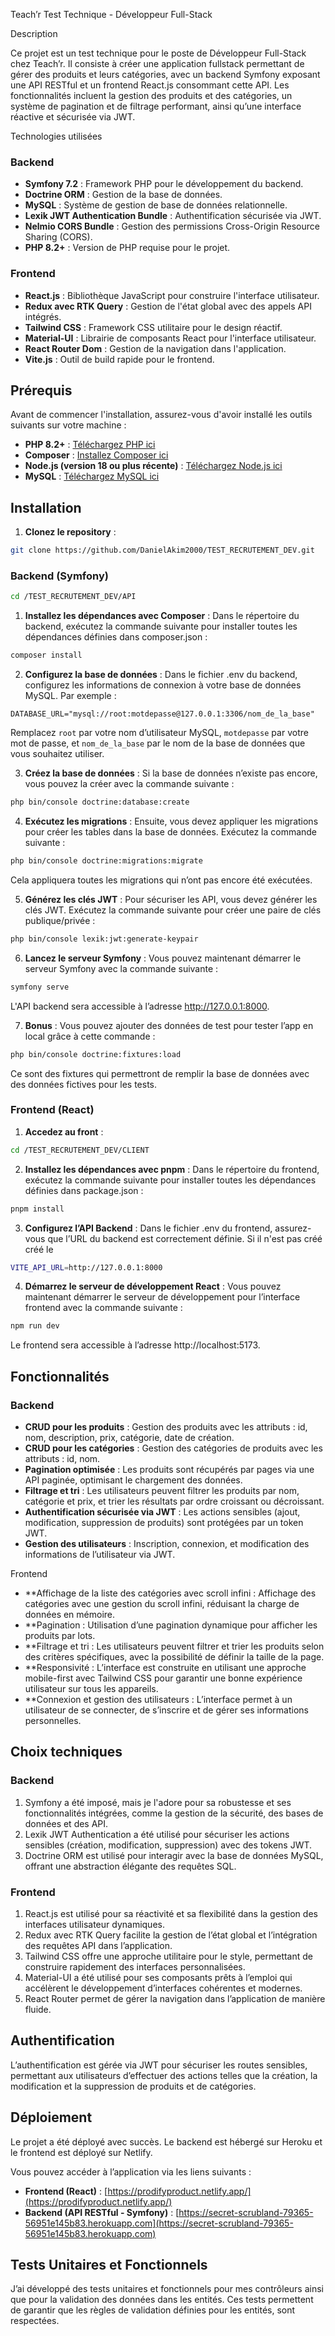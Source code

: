 Teach’r Test Technique - Développeur Full-Stack

Description

Ce projet est un test technique pour le poste de Développeur Full-Stack chez Teach’r. Il consiste à créer une application fullstack permettant de gérer des produits et leurs catégories, avec un backend Symfony exposant une API RESTful et un frontend React.js consommant cette API. Les fonctionnalités incluent la gestion des produits et des catégories, un système de pagination et de filtrage performant, ainsi qu’une interface réactive et sécurisée via JWT.

Technologies utilisées

### Backend

- **Symfony 7.2** : Framework PHP pour le développement du backend.
- **Doctrine ORM** : Gestion de la base de données.
- **MySQL** : Système de gestion de base de données relationnelle.
- **Lexik JWT Authentication Bundle** : Authentification sécurisée via JWT.
- **Nelmio CORS Bundle** : Gestion des permissions Cross-Origin Resource Sharing (CORS).
- **PHP 8.2+** : Version de PHP requise pour le projet.

### Frontend

- **React.js** : Bibliothèque JavaScript pour construire l'interface utilisateur.
- **Redux avec RTK Query** : Gestion de l'état global avec des appels API intégrés.
- **Tailwind CSS** : Framework CSS utilitaire pour le design réactif.
- **Material-UI** : Librairie de composants React pour l'interface utilisateur.
- **React Router Dom** : Gestion de la navigation dans l'application.
- **Vite.js** : Outil de build rapide pour le frontend.

## Prérequis

Avant de commencer l'installation, assurez-vous d'avoir installé les outils suivants sur votre machine :

- **PHP 8.2+** : [Téléchargez PHP ici](https://www.php.net/downloads.php)
- **Composer** : [Installez Composer ici](https://getcomposer.org/download/)
- **Node.js (version 18 ou plus récente)** : [Téléchargez Node.js ici](https://nodejs.org/)
- **MySQL** : [Téléchargez MySQL ici](https://dev.mysql.com/downloads/)

## Installation

1. **Clonez le repository** :

```bash
git clone https://github.com/DanielAkim2000/TEST_RECRUTEMENT_DEV.git
```

### Backend (Symfony)

```bash
cd /TEST_RECRUTEMENT_DEV/API
```

1. **Installez les dépendances avec Composer** :
   Dans le répertoire du backend, exécutez la commande suivante pour installer toutes les dépendances définies dans composer.json :

```bash
composer install
```

2. **Configurez la base de données** :
   Dans le fichier .env du backend, configurez les informations de connexion à votre base de données MySQL. Par exemple :

```
DATABASE_URL="mysql://root:motdepasse@127.0.0.1:3306/nom_de_la_base"
```

Remplacez `root` par votre nom d’utilisateur MySQL, `motdepasse` par votre mot de passe, et `nom_de_la_base` par le nom de la base de données que vous souhaitez utiliser.

3. **Créez la base de données** :
   Si la base de données n’existe pas encore, vous pouvez la créer avec la commande suivante :

```bash
php bin/console doctrine:database:create
```

4. **Exécutez les migrations** :
   Ensuite, vous devez appliquer les migrations pour créer les tables dans la base de données. Exécutez la commande suivante :

```bash
php bin/console doctrine:migrations:migrate
```

Cela appliquera toutes les migrations qui n’ont pas encore été exécutées.

5. **Générez les clés JWT** :
   Pour sécuriser les API, vous devez générer les clés JWT. Exécutez la commande suivante pour créer une paire de clés publique/privée :

```bash
php bin/console lexik:jwt:generate-keypair
```

6. **Lancez le serveur Symfony** :
   Vous pouvez maintenant démarrer le serveur Symfony avec la commande suivante :

```bash
symfony serve
```

L'API backend sera accessible à l’adresse http://127.0.0.1:8000.

7. **Bonus** :
   Vous pouvez ajouter des données de test pour tester l’app en local grâce à cette commande :

```bash
php bin/console doctrine:fixtures:load
```

Ce sont des fixtures qui permettront de remplir la base de données avec des données fictives pour les tests.

### Frontend (React)

1. **Accedez au front** :

```bash
cd /TEST_RECRUTEMENT_DEV/CLIENT
```

2. **Installez les dépendances avec pnpm** :
   Dans le répertoire du frontend, exécutez la commande suivante pour installer toutes les dépendances définies dans package.json :

```bash
pnpm install
```

3. **Configurez l’API Backend** :
   Dans le fichier .env du frontend, assurez-vous que l’URL du backend est correctement définie. Si il n'est pas créé créé le

```bash
VITE_API_URL=http://127.0.0.1:8000
```

4. **Démarrez le serveur de développement React** :
   Vous pouvez maintenant démarrer le serveur de développement pour l’interface frontend avec la commande suivante :

```bash
npm run dev
```

Le frontend sera accessible à l’adresse http://localhost:5173.

## Fonctionnalités

### Backend

- **CRUD pour les produits** : Gestion des produits avec les attributs : id, nom, description, prix, catégorie, date de création.
- **CRUD pour les catégories** : Gestion des catégories de produits avec les attributs : id, nom.
- **Pagination optimisée** : Les produits sont récupérés par pages via une API paginée, optimisant le chargement des données.
- **Filtrage et tri** : Les utilisateurs peuvent filtrer les produits par nom, catégorie et prix, et trier les résultats par ordre croissant ou décroissant.
- **Authentification sécurisée via JWT** : Les actions sensibles (ajout, modification, suppression de produits) sont protégées par un token JWT.
- **Gestion des utilisateurs** : Inscription, connexion, et modification des informations de l’utilisateur via JWT.

Frontend

- \*\*Affichage de la liste des catégories avec scroll infini : Affichage des catégories avec une gestion du scroll infini, réduisant la charge de données en mémoire.
- \*\*Pagination : Utilisation d’une pagination dynamique pour afficher les produits par lots.
- \*\*Filtrage et tri : Les utilisateurs peuvent filtrer et trier les produits selon des critères spécifiques, avec la possibilité de définir la taille de la page.
- \*\*Responsivité : L’interface est construite en utilisant une approche mobile-first avec Tailwind CSS pour garantir une bonne expérience utilisateur sur tous les appareils.
- \*\*Connexion et gestion des utilisateurs : L’interface permet à un utilisateur de se connecter, de s’inscrire et de gérer ses informations personnelles.

## Choix techniques

### Backend

1. Symfony a été imposé, mais je l'adore pour sa robustesse et ses fonctionnalités intégrées, comme la gestion de la sécurité, des bases de données et des API.
2. Lexik JWT Authentication a été utilisé pour sécuriser les actions sensibles (création, modification, suppression) avec des tokens JWT.
3. Doctrine ORM est utilisé pour interagir avec la base de données MySQL, offrant une abstraction élégante des requêtes SQL.

### Frontend

1. React.js est utilisé pour sa réactivité et sa flexibilité dans la gestion des interfaces utilisateur dynamiques.
2. Redux avec RTK Query facilite la gestion de l’état global et l’intégration des requêtes API dans l’application.
3. Tailwind CSS offre une approche utilitaire pour le style, permettant de construire rapidement des interfaces personnalisées.
4. Material-UI a été utilisé pour ses composants prêts à l’emploi qui accélèrent le développement d’interfaces cohérentes et modernes.
5. React Router permet de gérer la navigation dans l’application de manière fluide.

## Authentification

L’authentification est gérée via JWT pour sécuriser les routes sensibles, permettant aux utilisateurs d’effectuer des actions telles que la création, la modification et la suppression de produits et de catégories.

## Déploiement

Le projet a été déployé avec succès. Le backend est hébergé sur Heroku et le frontend est déployé sur Netlify.

Vous pouvez accéder à l’application via les liens suivants :

- **Frontend (React)** : [https://prodifyproduct.netlify.app/](https://prodifyproduct.netlify.app/)
- **Backend (API RESTful - Symfony)** : [https://secret-scrubland-79365-56951e145b83.herokuapp.com](https://secret-scrubland-79365-56951e145b83.herokuapp.com)

## Tests Unitaires et Fonctionnels

J’ai développé des tests unitaires et fonctionnels pour mes contrôleurs ainsi que pour la validation des données dans les entités. Ces tests permettent de garantir que les règles de validation définies pour les entités, sont respectées.
